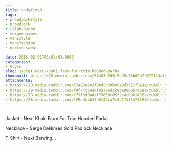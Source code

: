 ```yaml
---
title: undefined
tags:
- proudlockstyle
- proudlock
- ralphlauren
- sergedenimes
- mensstyle
- mensfashion
- nextmenswear

date: 2016-02-01T08:01:03.000Z
categories:
- Style
slug: jacket-next-khaki-faux-fur-trim-hooded-parka
thumbnail: https://78.media.tumblr.com/57403e503f9bd5c30b09a9d3721f3a1e/tumblr_o1q4otYvAP1rhrm24o2_r1_540.jpg
attachments:
- https://78.media.tumblr.com/57403e503f9bd5c30b09a9d3721f3a1e/tumblr_o1q4otYvAP1rhrm24o2_r1_1280.jpg
- https://78.media.tumblr.com/f9f74dce4cf0a77ed3c9ba900bb7a6ea/tumblr_o1q4otYvAP1rhrm24o5_r1_1280.jpg
- https://78.media.tumblr.com/c79f8f0adaf7965dcd532eacb061406e/tumblr_o1q4otYvAP1rhrm24o4_r1_1280.jpg
- https://78.media.tumblr.com/f29edbbb37b0142ca7c5d17d35a71580/tumblr_o1q4otYvAP1rhrm24o3_r1_1280.jpg

---
```


Jacket -  Next Khaki Faux Fur Trim Hooded Parka 

  Necklace -  Serge DeNimes Gold Padlock Necklace 

  T-Shirt -  Next Batwing...
